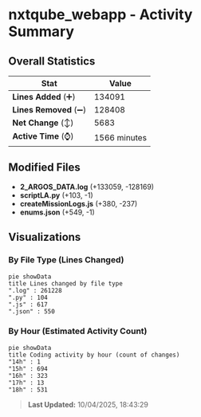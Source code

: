 # nxtqube_webapp - Activity Summary 

## Overall Statistics

| Stat                   | Value                                                             |
| ---------------------- | ----------------------------------------------------------------- |
| **Lines Added** (➕)   | 134091                                          |
| **Lines Removed** (➖) | 128408                                        |
| **Net Change** (↕)    | 5683                |
| **Active Time** (⌚)   | 1566 minutes |


## Modified Files
- **2_ARGOS_DATA.log** (+133059, -128169)
- **scriptLA.py** (+103, -1)
- **createMissionLogs.js** (+380, -237)
- **enums.json** (+549, -1)

## Visualizations

### By File Type (Lines Changed)

```mermaid
pie showData
title Lines changed by file type
".log" : 261228
".py" : 104
".js" : 617
".json" : 550
```

### By Hour (Estimated Activity Count)

```mermaid
pie showData
title Coding activity by hour (count of changes)
"14h" : 1
"15h" : 694
"16h" : 323
"17h" : 13
"18h" : 531
```


> **Last Updated:** 10/04/2025, 18:43:29